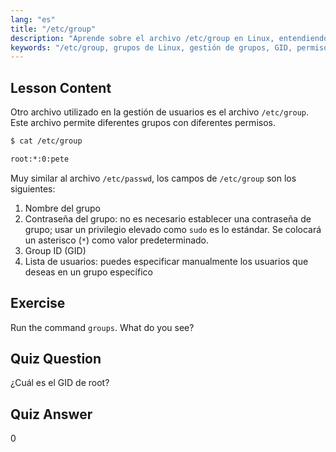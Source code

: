 ```yaml
---
lang: "es"
title: "/etc/group"
description: "Aprende sobre el archivo /etc/group en Linux, entendiendo la gestión de grupos, GID y permisos de usuario. Tutorial esencial del archivo de grupo de Linux para principiantes."
keywords: "/etc/group, grupos de Linux, gestión de grupos, GID, permisos de Linux, tutorial de Linux, Linux para principiantes, guía de Linux"
---
```


## Lesson Content

Otro archivo utilizado en la gestión de usuarios es el archivo `/etc/group`. Este archivo permite diferentes grupos con diferentes permisos.

```bash
$ cat /etc/group

root:*:0:pete
```

Muy similar al archivo `/etc/passwd`, los campos de `/etc/group` son los siguientes:

1. Nombre del grupo
2. Contraseña del grupo: no es necesario establecer una contraseña de grupo; usar un privilegio elevado como `sudo` es lo estándar. Se colocará un asterisco (`*`) como valor predeterminado.
3. Group ID (GID)
4. Lista de usuarios: puedes especificar manualmente los usuarios que deseas en un grupo específico

## Exercise

Run the command `groups`. What do you see?

## Quiz Question

¿Cuál es el GID de root?

## Quiz Answer

0
